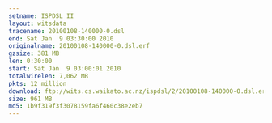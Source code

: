 ```yaml
---
setname: ISPDSL II
layout: witsdata
tracename: 20100108-140000-0.dsl
end: Sat Jan  9 03:30:00 2010
originalname: 20100108-140000-0.dsl.erf
gzsize: 381 MB
len: 0:30:00
start: Sat Jan  9 03:00:01 2010
totalwirelen: 7,062 MB
pkts: 12 million
download: ftp://wits.cs.waikato.ac.nz/ispdsl/2/20100108-140000-0.dsl.erf.gz
size: 961 MB
md5: 1b9f319f3f3078159fa6f460c38e2eb7
---
```

